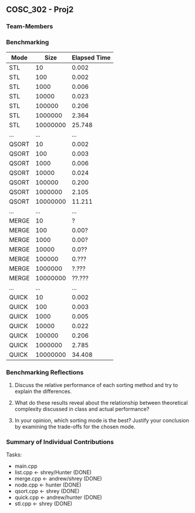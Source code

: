 ## COSC_302 - Proj2

### Team-Members

### Benchmarking

| Mode    | Size     | Elapsed Time  |
|---------|----------|---------------|
| STL     | 10       | 0.002         | 
| STL     | 100      | 0.002         |
| STL     | 1000     | 0.006         | 
| STL     | 10000    | 0.023         | 
| STL     | 100000   | 0.206         | 
| STL     | 1000000  | 2.364         | 
| STL     | 10000000 | 25.748        | 
| ...     | ...      | ...           | 
| QSORT   | 10       | 0.002         | 
| QSORT   | 100      | 0.003         |
| QSORT   | 1000     | 0.006         | 
| QSORT   | 10000    | 0.024         | 
| QSORT   | 100000   | 0.200         | 
| QSORT   | 1000000  | 2.105         | 
| QSORT   | 10000000 | 11.211        | 
| ...     | ...      | ...           | 
| MERGE   | 10       | ?             | 
| MERGE   | 100      | 0.00?         |
| MERGE   | 1000     | 0.00?         | 
| MERGE   | 10000    | 0.0??         | 
| MERGE   | 100000   | 0.???         | 
| MERGE   | 1000000  | ?.???         | 
| MERGE   | 10000000 | ??.???        |
| ...     | ...      | ...           | 
| QUICK   | 10       | 0.002         | 
| QUICK   | 100      | 0.003         |
| QUICK   | 1000     | 0.005         | 
| QUICK   | 10000    | 0.022         | 
| QUICK   | 100000   | 0.206         | 
| QUICK   | 1000000  | 2.785         | 
| QUICK   | 10000000 | 34.408        |  


### Benchmarking Reflections

1. Discuss the relative performance of each sorting method and try to explain the differences.

2. What do these results reveal about the relationship between theoretical complexity discussed in class and actual performance?

3. In your opinion, which sorting mode is the best? Justify your conclusion by examining the trade-offs for the chosen mode.

### Summary of Individual Contributions
Tasks:  
- main.cpp  
- list.cpp  <- shrey/Hunter (DONE)
- merge.cpp  <- andrew/shrey (DONE)
- node.cpp <- hunter (DONE)
- qsort.cpp  <- shrey (DONE) 
- quick.cpp  <- andrew/hunter (DONE)
- stl.cpp  <- shrey (DONE)
